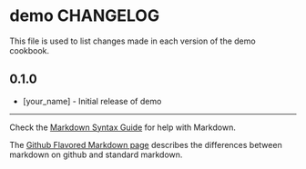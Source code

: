 # demo CHANGELOG

This file is used to list changes made in each version of the demo cookbook.

## 0.1.0
- [your_name] - Initial release of demo

- - -
Check the [Markdown Syntax Guide](http://daringfireball.net/projects/markdown/syntax) for help with Markdown.

The [Github Flavored Markdown page](http://github.github.com/github-flavored-markdown/) describes the differences between markdown on github and standard markdown.
